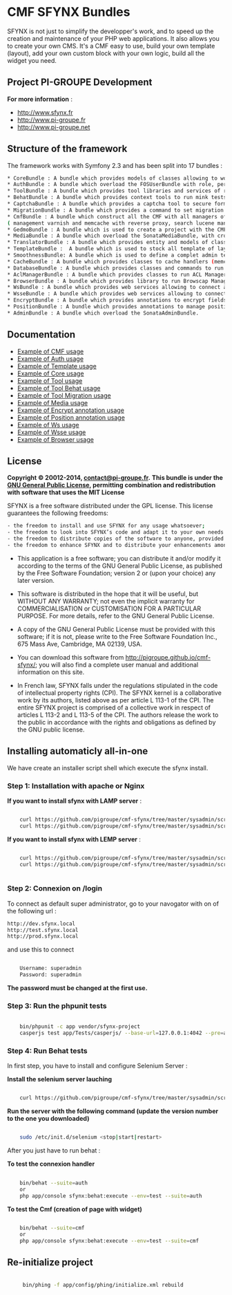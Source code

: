 ﻿CMF SFYNX Bundles
=====================


SFYNX is not just to simplify the developper's work, and to speed up the creation and maintenance of your PHP web 
applications. It also allows you to create your own CMS. It's a CMF easy to use, build your own template (layout), add your own custom block
 with your own logic, build all the widget you need.

## Project PI-GROUPE Development
**For more information** : 
* http://www.sfynx.fr
* http://www.pi-groupe.fr
* http://www.pi-groupe.net

## Structure of the framework

The framework works with Symfony 2.3 and has been split into 17 bundles :


``` bash
* CoreBundle : A bundle which provides models of classes allowing to work and develop with doctrine (translation, tree, CRUD  generate Datatable table and multi-forms)
* AuthBundle : A bundle which overload the FOSUserBundle with role, permission and group dynamic system, and set handlers for login behavior, logout behavior and failure connection behavior
* ToolBundle : A bundle which provides tool libraries and services of route and role and twig extensions
* BehatBundle : A bundle which provides context tools to run mink tests
* CaptchaBundle : A bundle which provides a captcha tool to secure form
* MigrationBundle : A bundle which provides a command to set migration files with a version handler
* CmfBundle : A bundle which construct all the CMF with all managers of the creation of page with blocks and widgets.
( management varnish and memcache with reverse proxy, search lucene manager, render ESI, SEO pages, etc. )
* GedmoBundle : A bundle which is used to create a project with the CMF.
* MediaBundle : A bundle which overload the SonataMediaBundle, with crop system.
* TranslatorBundle : A bundle which provides entity and models of classes allowing to work with translation words.
* TemplateBundle :  A bundle which is used to stock all template of layout and others.
* SmoothnessBundle: A bundle which is used to define a complet admin template with all layers
* CacheBundle : A bundle which provides classes to cache handlers (memcache, files).
* DatabaseBundle : A bundle which provides classes and commands to run DB vendor`s utilities to backup and restore databases. 
* AclManagerBundle : A bundle which provides classes to run ACL Manager`s utilities for Symfony2.
* BrowserBundle : A bundle which provides library to run Browscap Manager`s utilities and MobileDetect Manager`s utilities.
* WsBundle : A bundle which provides web services allowing to connect authentication service with the SS0 protocol.
* WsseBundle : A bundle which provides web services allowing to connect authentication service with the Wsse protocol.
* EncryptBundle : A bundle which provides annotations to encrypt fields
* PositionBundle : A bundle which provides annotations to manage position of entiy rows
* AdminBundle : A bundle which overload the SonataAdminBundle.
```

## Documentation
 
* [Example of CMF usage](https://github.com/pigroupe/cmf-sfynx/tree/master/vendor/sfynx-project/cmf-bundle/Sfynx/CmfBundle/Resources/doc/index.md)
* [Example of Auth usage](https://github.com/pigroupe/cmf-sfynx/tree/master/vendor/sfynx-project/auth-bundle/Sfynx/AuthBundle/Resources/doc/index.md)
* [Example of Template usage](https://github.com/pigroupe/cmf-sfynx/tree/master/vendor/sfynx-project/template-bundle/Sfynx/TemplateBundle/Resources/doc/index.md)
* [Example of Core usage](https://github.com/pigroupe/cmf-sfynx/tree/master/vendor/sfynx-project/core-bundle/Sfynx/CoreBundle/Resources/doc/index.md)
* [Example of Tool usage](https://github.com/pigroupe/cmf-sfynx/tree/master/vendor/sfynx-project/tool-bundle/Sfynx/ToolBundle/Resources/doc/index.md)
* [Example of Tool Behat usage](https://github.com/pigroupe/cmf-sfynx/tree/master/vendor/sfynx-project/tool-bundle/Sfynx/BehatBundle/Resources/doc/index.md)
* [Example of Tool Migration usage](https://github.com/pigroupe/cmf-sfynx/tree/master/vendor/sfynx-project/tool-bundle/Sfynx/MigrationBundle/Resources/doc/index.md)
* [Example of Media usage](https://github.com/pigroupe/cmf-sfynx/tree/master/vendor/sfynx-project/sonata-bundle/Sfynx/MediaBundle/Resources/doc/index.md)
* [Example of Encrypt annotation usage](https://github.com/pigroupe/cmf-sfynx/tree/master/vendor/sfynx-project/annotation-bundle/Sfynx/EncryptBundle/Resources/doc/index.md)
* [Example of Position annotation usage](https://github.com/pigroupe/cmf-sfynx/tree/master/vendor/sfynx-project/annotation-bundle/Sfynx/PositionBundle/Resources/doc/index.md)
* [Example of Ws usage](https://github.com/pigroupe/cmf-sfynx/tree/master/vendor/sfynx-project/ws-bundle/Sfynx/WsBundle/Resources/doc/index.md)
* [Example of Wsse usage](https://github.com/pigroupe/cmf-sfynx/tree/master/vendor/sfynx-project/ws-bundle/Sfynx/WsseBundle/Resources/doc/index.md)
* [Example of Browser usage](https://github.com/pigroupe/cmf-sfynx/tree/master/vendor/sfynx-project/browser-bundle/Sfynx/BrowserBundle/Resources/doc/index.md)

## License
**Copyright © 20012-2014, contact@pi-groupe.fr.**
**This bundle is under the [GNU General Public License](https://github.com/pigroupe/cmf-sfynx/blob/master/web/COPYING.txt), permitting combination and redistribution with software that uses the MIT License**

SFYNX is a free software distributed under the GPL license. This license guarantees the following freedoms:

``` bash
- the freedom to install and use SFYNX for any usage whatsoever;
- the freedom to look into SFYNX’s code and adapt it to your own needs by modifying the source code, to which you have direct access since SFYNX is entirely developed in PHP;
- the freedom to distribute copies of the software to anyone, provided you do not modify or delete the license;
- the freedom to enhance SFYNX and to distribute your enhancements among the public so that the entire community may benefit from it, provided you do not modify or delete the license.
```

- This application is a free software; you can distribute it and/or modify it according to the terms of the GNU General Public License, as published by the Free Software Foundation; version 2 or (upon your choice) any later version.

- This software is distributed in the hope that it will be useful, but WITHOUT ANY WARRANTY; not even the implicit warranty for COMMERCIALISATION or CUSTOMISATION FOR A PARTICULAR PURPOSE. For more details, refer to the GNU General Public License.

- A copy of the GNU General Public License must be provided with this software; if it is not, please write to the Free Software Foundation Inc., 675 Mass Ave, Cambridge, MA 02139, USA.

- You can download this software from http://pigroupe.github.io/cmf-sfynx/; you will also find a complete user manual and additional information on this site.

- In French law, SFYNX falls under the regulations stipulated in the code of intellectual property rights (CPI). The SFYNX kernel is a collaborative work by its authors, listed above as per article L 113-1 of the CPI. The entire SFYNX project is comprised of a collective work in respect of articles L 113-2 and L 113-5 of the CPI. The authors release the work to the public in accordance with the rights and obligations as defined by the GNU public license.

## Installing automaticly all-in-one

We have create an installer script shell which execute the sfynx install.

### Step 1: Installation with apache or Nginx

**If you want to install sfynx with LAMP server** :
``` bash

    curl https://github.com/pigroupe/cmf-sfynx/tree/master/sysadmin/scriptshell/installer-lamp.sh | sudo sh
    curl https://github.com/pigroupe/cmf-sfynx/tree/master/sysadmin/scriptshell/installer-sfynx-apache.sh | sudo sh

``` 

**If you want to install sfynx with LEMP server** :

``` bash

    curl https://github.com/pigroupe/cmf-sfynx/tree/master/sysadmin/scriptshell/installer-lemp.sh | sudo sh
    curl https://github.com/pigroupe/cmf-sfynx/tree/master/sysadmin/scriptshell/installer-sfynx-nginx.sh | sudo sh
    
``` 

### Step 2: Connexion on /login

To connect as default super administrator, go to your navogator with on of the following url :

``` bash
http://dev.sfynx.local
http://test.sfynx.local
http://prod.sfynx.local
```

and use this to connect

``` bash

    Username: superadmin
    Password: superadmin

```

**The password must be changed at the first use.**

### Step 3: Run the phpunit tests

``` bash
    
    bin/phpunit -c app vendor/sfynx-project
    casperjs test app/Tests/casperjs/ --base-url=127.0.0.1:4042 --pre=app/Resources/casperjs/pre.js

```

### Step 4: Run Behat tests

In first step, you have to install and configure Selenium Server :

**Install the selenium server lauching**

``` bash

    curl https://github.com/pigroupe/cmf-sfynx/tree/master/sysadmin/scriptshell/selenium/installer-selenium-server.sh | sudo sh

```

**Run the server with the following command (update the version number to the one you downloaded)**

``` bash

    sudo /etc/init.d/selenium <stop|start|restart>

```

After you just have to run behat :

**To test the connexion handler**

``` bash
    
    bin/behat --suite=auth
    or
    php app/console sfynx:behat:execute --env=test --suite=auth

```

**To test the Cmf (creation of page with widget)**

``` bash
    
    bin/behat --suite=cmf
    or
    php app/console sfynx:behat:execute --env=test --suite=cmf

```

## Re-initialize project

``` bash
    
     bin/phing -f app/config/phing/initialize.xml rebuild

```

